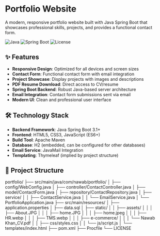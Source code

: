 # Portfolio Website

A modern, responsive portfolio website built with Java Spring Boot that showcases professional skills, projects, and provides a functional contact form.

![Java](https://img.shields.io/badge/Java-17%2B-orange)
![Spring Boot](https://img.shields.io/badge/Spring%20Boot-3.1%2B-brightgreen)
![License](https://img.shields.io/badge/License-MIT-blue)

## ✨ Features

- **Responsive Design**: Optimized for all devices and screen sizes
- **Contact Form**: Functional contact form with email integration
- **Project Showcase**: Display projects with images and descriptions
- **PDF Resume Download**: Direct access to CV/resume
- **Spring Boot Backend**: Robust Java-based server architecture
- **Email Integration**: Contact form submissions sent via email
- **Modern UI**: Clean and professional user interface

## 🛠️ Technology Stack

- **Backend Framework**: Java Spring Boot 3.1+
- **Frontend**: HTML5, CSS3, JavaScript (ES6+)
- **Build Tool**: Apache Maven
- **Database**: H2 (embedded, can be configured for other databases)
- **Email Service**: JavaMail Integration
- **Templating**: Thymeleaf (implied by project structure)

## 📁 Project Structure
portfolio/
├── src/main/java/com/nawab/portfolio/
│   ├── config/WebConfig.java
│   ├── controller/ContactController.java
│   ├── model/ContactForm.java
│   ├── repository/ContactRepository.java
│   ├── service/
│   │   ├── ContactService.java
│   │   └── EmailService.java
│   └── PortfolioApplication.java
├── src/main/resources/
│   ├── application.properties
│   ├── data.sql
│   ├── static/
│   │   ├── assets/
│   │   │   ├── About.JPG
│   │   │   ├── home.JPG
│   │   │   ├── home.jpeg
│   │   │   ├── HR.webp
│   │   │   ├── TMS.webp
│   │   │   ├── e-commerce/
│   │   │   └── Nawab Khan_CV.pdf
│   │   ├── css/styles.css
│   │   └── js/script.js
│   └── templates/index.html
├── pom.xml
├── Procfile
└── LICENSE
